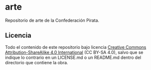 arte
====

Repositorio de arte de la Confederación Pirata.

## Licencia

Todo el contenido de este repositorio bajo licencia [Creative Commons Attribution-ShareAlike 4.0 International][CCBYSA40] (CC BY-SA 4.0), salvo que se indique lo contrario en un LICENSE.md o un README.md dentro del directorio que contiene la obra.

[CCBYSA40]: http://creativecommons.org/licenses/by-sa/4.0/
